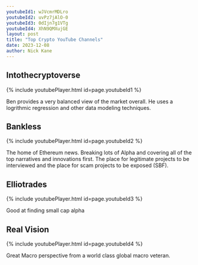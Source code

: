 ```yaml
---
youtubeId1: wJVcmrMDLro
youtubeId2: uvPz7jAlO-0
youtubeId3: 0dIjn7g1VTg
youtubeId4: XhN9QMXujGE
layout: post
title: "Top Crypto YouTube Channels"
date: 2023-12-08
author: Nick Kane
---
```



## Intothecryptoverse 

{% include youtubePlayer.html id=page.youtubeId1 %}

Ben provides a very balanced view of the market overall. He uses a logrithmic regression and other data modeling techniques. 

## Bankless

{% include youtubePlayer.html id=page.youtubeId2 %}

The home of Ethereum news. Breaking lots of Alpha and covering all of the top narratives and innovations first. The place for legitimate projects to be interviewed and the place for scam projects to be exposed (SBF).

## Elliotrades

{% include youtubePlayer.html id=page.youtubeId3 %}

Good at finding small cap alpha

## Real Vision

{% include youtubePlayer.html id=page.youtubeId4 %}

Great Macro perspective from a world class global macro veteran.
